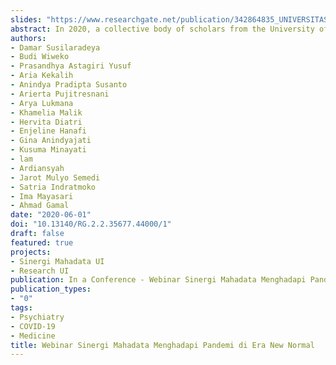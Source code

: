 ```yaml
---
slides: "https://www.researchgate.net/publication/342864835_UNIVERSITAS_INDONESIA_Webinar_Sinergi_Mahadata_Menghadapi_Pandemi_di_Era_New_Normal"
abstract: In 2020, a collective body of scholars from the University of Indonesia (UI) conducted investigations on COVID-19. We disseminated our progress in a webinar on 15th of June, 2020. Aiding our research and analysis is Direktorat Inovasi dan Science Techno Park (DISTP) UI, which immensely contributed to our works. Uploaded presentation is available in Bahasa Indonesia.
authors:
- Damar Susilaradeya
- Budi Wiweko
- Prasandhya Astagiri Yusuf
- Aria Kekalih
- Anindya Pradipta Susanto
- Arierta Pujitresnani
- Arya Lukmana
- Khamelia Malik
- Hervita Diatri
- Enjeline Hanafi
- Gina Anindyajati
- Kusuma Minayati
- lam
- Ardiansyah
- Jarot Mulyo Semedi
- Satria Indratmoko
- Ima Mayasari
- Ahmad Gamal
date: "2020-06-01"
doi: "10.13140/RG.2.2.35677.44000/1"
draft: false
featured: true
projects:
- Sinergi Mahadata UI
- Research UI
publication: In a Conference - Webinar Sinergi Mahadata Menghadapi Pandemi di Era New Normal
publication_types:
- "0"
tags:
- Psychiatry
- COVID-19
- Medicine
title: Webinar Sinergi Mahadata Menghadapi Pandemi di Era New Normal
---
```

